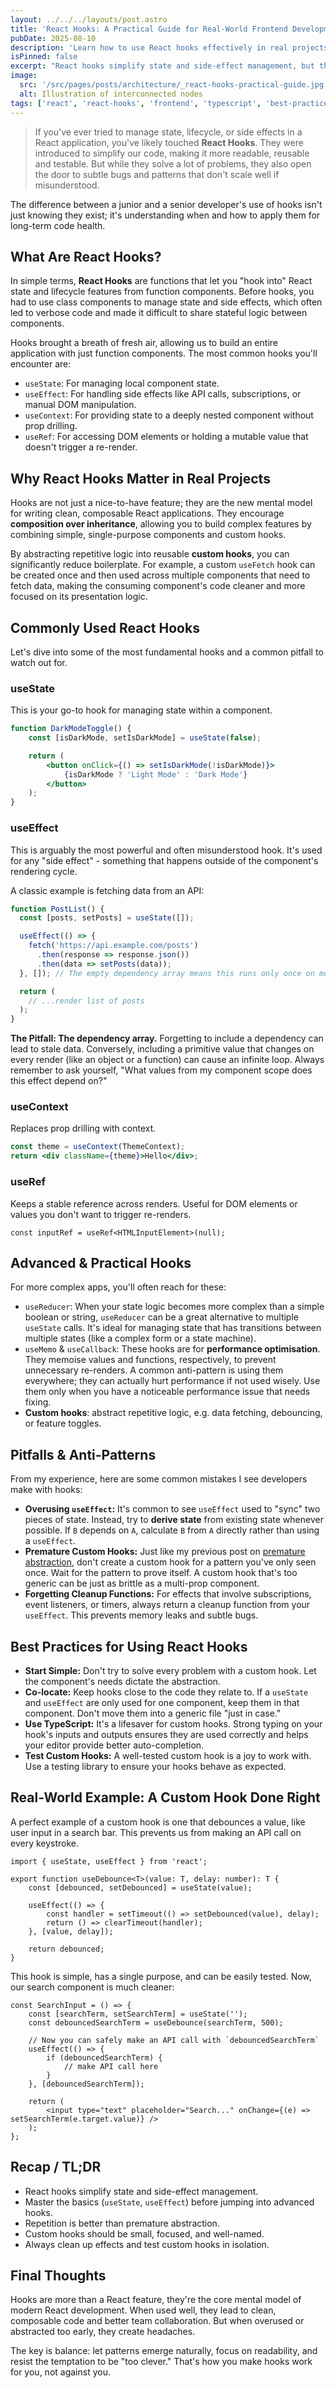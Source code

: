 ```yaml
---
layout: ../../../layouts/post.astro
title: 'React Hooks: A Practical Guide for Real-World Frontend Development'
pubDate: 2025-08-10
description: 'Learn how to use React hooks effectively in real projects: from useState and useEffect to custom hooks, pitfalls to avoid, and best practices for maintainable code.'
isPinned: false
excerpt: "React hooks simplify state and side-effect management, but they're also easy to misuse. Here's a practical guide to mastering hooks in real-world projects, without falling into common traps."
image:
  src: '/src/pages/posts/architecture/_react-hooks-practical-guide.jpg'
  alt: Illustration of interconnected nodes
tags: ['react', 'react-hooks', 'frontend', 'typescript', 'best-practices', 'principles']
---
```


> If you've ever tried to manage state, lifecycle, or side effects in a React application, you've likely touched **React Hooks**. They were introduced to simplify our code, making it more readable, reusable and testable. But while they solve a lot of problems, they also open the door to subtle bugs and patterns that don't scale well if misunderstood.

The difference between a junior and a senior developer's use of hooks isn't just knowing they exist; it's understanding when and how to apply them for long-term code health.

## What Are React Hooks?

In simple terms, **React Hooks** are functions that let you "hook into" React state and lifecycle features from function components. Before hooks, you had to use class components to manage state and side effects, which often led to verbose code and made it difficult to share stateful logic between components.

Hooks brought a breath of fresh air, allowing us to build an entire application with just function components. The most common hooks you'll encounter are:

- `useState`: For managing local component state.
- `useEffect`: For handling side effects like API calls, subscriptions, or manual DOM manipulation.
- `useContext`: For providing state to a deeply nested component without prop drilling.
- `useRef`: For accessing DOM elements or holding a mutable value that doesn't trigger a re-render.

## Why React Hooks Matter in Real Projects

Hooks are not just a nice-to-have feature; they are the new mental model for writing clean, composable React applications. They encourage **composition over inheritance**, allowing you to build complex features by combining simple, single-purpose components and custom hooks.

By abstracting repetitive logic into reusable **custom hooks**, you can significantly reduce boilerplate. For example, a custom `useFetch` hook can be created once and then used across multiple components that need to fetch data, making the consuming component's code cleaner and more focused on its presentation logic.

## Commonly Used React Hooks

Let's dive into some of the most fundamental hooks and a common pitfall to watch out for.

### useState

This is your go-to hook for managing state within a component.

```jsx showLineNumbers
function DarkModeToggle() {
	const [isDarkMode, setIsDarkMode] = useState(false);

	return (
		<button onClick={() => setIsDarkMode(!isDarkMode)}>
			{isDarkMode ? 'Light Mode' : 'Dark Mode'}
		</button>
	);
}
```

### useEffect

This is arguably the most powerful and often misunderstood hook. It's used for any "side effect" - something that happens outside of the component's rendering cycle.

A classic example is fetching data from an API:

```jsx showLineNumbers
function PostList() {
  const [posts, setPosts] = useState([]);

  useEffect(() => {
    fetch('https://api.example.com/posts')
      .then(response => response.json())
      .then(data => setPosts(data));
  }, []); // The empty dependency array means this runs only once on mount

  return (
    // ...render list of posts
  );
}
```

**The Pitfall: The dependency array.** Forgetting to include a dependency can lead to stale data. Conversely, including a primitive value that changes on every render (like an object or a function) can cause an infinite loop. Always remember to ask yourself, "What values from my component scope does this effect depend on?"

### useContext

Replaces prop drilling with context.

```jsx showLineNumbers
const theme = useContext(ThemeContext);
return <div className={theme}>Hello</div>;
```

### useRef

Keeps a stable reference across renders. Useful for DOM elements or values you don't want to trigger re-renders.

```tsx showLineNumbers
const inputRef = useRef<HTMLInputElement>(null);
```

## Advanced & Practical Hooks

For more complex apps, you'll often reach for these:

- `useReducer`: When your state logic becomes more complex than a simple boolean or string, `useReducer` can be a great alternative to multiple `useState` calls. It's ideal for managing state that has transitions between multiple states (like a complex form or a state machine).
- `useMemo` & `useCallback`: These hooks are for **performance optimisation**. They memoise values and functions, respectively, to prevent unnecessary re-renders. A common anti-pattern is using them everywhere; they can actually hurt performance if not used wisely. Use them only when you have a noticeable performance issue that needs fixing.
- **Custom hooks**: abstract repetitive logic, e.g. data fetching, debouncing, or feature toggles.

## Pitfalls & Anti-Patterns

From my experience, here are some common mistakes I see developers make with hooks:

- **Overusing `useEffect`:** It's common to see `useEffect` used to "sync" two pieces of state. Instead, try to **derive state** from existing state whenever possible. If `B` depends on `A`, calculate `B` from `A` directly rather than using a `useEffect`.
- **Premature Custom Hooks:** Just like my previous post on [premature abstraction](./when-dry-goes-wrong), don't create a custom hook for a pattern you've only seen once. Wait for the pattern to prove itself. A custom hook that's too generic can be just as brittle as a multi-prop component.
- **Forgetting Cleanup Functions:** For effects that involve subscriptions, event listeners, or timers, always return a cleanup function from your `useEffect`. This prevents memory leaks and subtle bugs.

## Best Practices for Using React Hooks

- **Start Simple:** Don't try to solve every problem with a custom hook. Let the component's needs dictate the abstraction.
- **Co-locate:** Keep hooks close to the code they relate to. If a `useState` and `useEffect` are only used for one component, keep them in that component. Don't move them into a generic file "just in case."
- **Use TypeScript:** It's a lifesaver for custom hooks. Strong typing on your hook's inputs and outputs ensures they are used correctly and helps your editor provide better auto-completion.
- **Test Custom Hooks:** A well-tested custom hook is a joy to work with. Use a testing library to ensure your hooks behave as expected.

## Real-World Example: A Custom Hook Done Right

A perfect example of a custom hook is one that debounces a value, like user input in a search bar. This prevents us from making an API call on every keystroke.

```tsx showLineNumbers
import { useState, useEffect } from 'react';

export function useDebounce<T>(value: T, delay: number): T {
	const [debounced, setDebounced] = useState(value);

	useEffect(() => {
		const handler = setTimeout(() => setDebounced(value), delay);
		return () => clearTimeout(handler);
	}, [value, delay]);

	return debounced;
}
```

This hook is simple, has a single purpose, and can be easily tested. Now, our search component is much cleaner:

```tsx showLineNumbers
const SearchInput = () => {
	const [searchTerm, setSearchTerm] = useState('');
	const debouncedSearchTerm = useDebounce(searchTerm, 500);

	// Now you can safely make an API call with `debouncedSearchTerm`
	useEffect(() => {
		if (debouncedSearchTerm) {
			// make API call here
		}
	}, [debouncedSearchTerm]);

	return (
		<input type="text" placeholder="Search..." onChange={(e) => setSearchTerm(e.target.value)} />
	);
};
```

## Recap / TL;DR

- React hooks simplify state and side-effect management.
- Master the basics (`useState`, `useEffect`) before jumping into advanced hooks.
- Repetition is better than premature abstraction.
- Custom hooks should be small, focused, and well-named.
- Always clean up effects and test custom hooks in isolation.

## Final Thoughts

Hooks are more than a React feature, they're the core mental model of modern React development. When used well, they lead to clean, composable code and better team collaboration. But when overused or abstracted too early, they create headaches.

The key is balance: let patterns emerge naturally, focus on readability, and resist the temptation to be "too clever." That's how you make hooks work for you, not against you.
